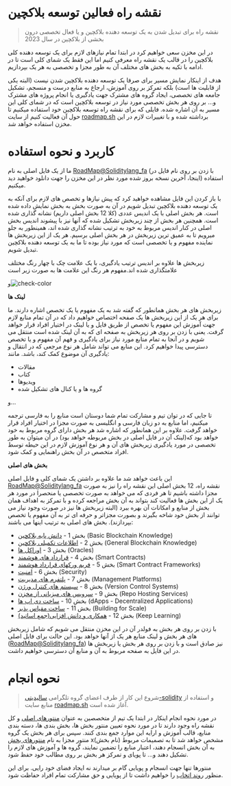 # نقشه راه فعالین توسعه بلاکچین

> نقشه راه برای تبدیل شدن به یک توسعه دهنده بلاکچین و یا فعال تخصصی درون بخشی از بلاکچین در سال 2023

در این مخزن سعی خواهیم کرد در ابتدا تمام نیازهای لازم برای یک توسعه دهنده کلی بلاکچین را در قالب یک نقشه راه معرفی کنیم اما این فقط یک شمای کلی است تا در ادامه با تکیه به بخش های مختلف آن به طور مجزا و تخصصی به هر یک بپردازیم.

هدف از اینکار نمایش مسیر برای صرفا یک توسعه دهنده بلاکچین شدن نیست (البته یکی از قابلیت ها است) بلکه تمرکز بر روی آموزش، ارجاع به منابع درست و منسجم، تشکیل جامعه های تخصصی، ایجاد گروه های مشترک جهت یادگیری یا انجام پروژه های مشترک و... بر روی هر بخش تخصصی مورد نیاز در توسعه بلاکچین است که در شمای کلی این مسیر به آن اشاره شده. فایلی که برای نقشه راه توسعه بلاکچین خود استفاده میکنیم تا حول آن فعالیت کنیم از سایت [roadmap.sh](https://roadmap.sh/blockchain) برداشته شده و با تغییرات لازم در این مخزن استفاده خواهد شد.


# کاربرد و نحوه استفاده

ما از یک فایل اصلی به نام [RoadMap@Soliditylang_fa](https://github.com/Naavo6/Blockchain-Developer-ir/blob/main/RoadMap%40Soliditylang_fa.pdf) (با زدن بر روی نام فایل در اینجا، آخرین نسخه بروز شده مورد نظر در این مخزن را جهت دانلود خواهید دید) استفاده میکنیم. 

با باز کردن این فایل مشاهده خواهید کرد که پیش نیازها و تخصص های لازم برای آنکه به یک توسعه دهنده بلاکچین تبدیل شویم در آن به صورت بخش به بخش نمایش داده شده است.
هر بخش اصلی با یک اندیس عددی (کلا 12 بخش اصلی داریم) نشانه گذاری شده است. همچنین هر بخش از چند زیربخش تشکیل شده که آنها نیز با پیشوند اندیس بخش اصلی در کنار اندیس مربوط به خود به ترتیب نشانه گذاری شده اند، همینطور به جلو میرویم تا به عمیق ترین زیربخش در هر بخش اصلی برسیم.
 هر یک از این زیربخش ها نماینده مفهوم و یا تخصصی است که مورد نیاز بوده تا ما به یک توسعه دهنده بلاکچین تبدیل شویم.
 
 زیربخش ها علاوه بر اندیس ترتیب یادگیری، با یک علامت چک با چهار رنگ مختلف علامتگذاری شده اند.مفهوم هر رنگ این علامت ها به صورت زیر است
 
و![check-color](https://github.com/Naavo6/Blockchain-Developer-ir/assets/117465760/6898ec14-b8a0-4b88-9fde-422d93b57b2e)




**لینک ها**

زیربخش های هر بخش همانطور که گفته شد به یک مفهوم یا یک تخصص اشاره دارند. ما برای هر یک از این زیربخش ها یک صفحه اختصاص خواهیم داد که در آن تمام منابع لازم جهت آموزش این مفهوم یا تخصص از طریق فایل و یا لینک در اختیار افراد قرار خواهد گرفت. یعنی با زدن بر روی هر زیربخش به صفحه ای که به آن لینک شده است منتقل می شویم و در آنجا به تمام منابع مورد نیاز برای یادگیری و فهم آن مفهوم و یا تخصص دسترسی پیدا خواهیم کرد.
این منابع می تواند شامل هر نوع مرجعی که در انتقال و یادگیری آن موضوع کمک کند، باشد. مانند:

- مقالات
- کتاب
- ویدیوها
- گروه ها و یا کنال های تشکیل شده

و...

تا جایی که در توان تیم و مشارکت تمام شما دوستان است منابع را به فارسی ترجمه میکنیم، اما منابع به دو زبان فارسی و انگلیسی به صورت مجزا در اختیار افراد قرار خواهد گرفت. علاوه بر این همانطور که اشاره شد هر بخش دارای گروه مربوط به خود خواهد بود که(لینک آن در فایل اصلی در بخش مربوطه خواهد بود) در آن میتوان به طور تخصصی در مورد یادگیری زیربخش های آن و هر نوع آموزش لازم در این حیطه توسط افراد متخصص در آن بخش راهنمایی و کمک شود.


**بخش های اصلی**

این باعث خواهد شد ما علاوه بر داشتن یک شمای کلی و فایل اصلی [RoadMap@Soliditylang_fa](https://github.com/Naavo6/Blockchain-Developer-ir/blob/main/RoadMap%40Soliditylang_fa.pdf) نقشه راه، 12 بخش اصلی این نقشه راه را نیز به صورت مجزا داشته باشیم تا هر فردی که می خواهد به صورت تخصصی یا منحصرا در مورد هر یک از این بخش ها فعالیت کند بتواند به آن بخش مراجعه کرده و با تمرکز به اهداف همان بخش از منابع و امکانات آن بهره ببرد (البته زیربخش ها نیز در صورت وجود نیاز می توانند از بخش خود شاخه بگیرند و بصورت مجزاتر و حرفه ای تر به آن مفهوم یا تخصص بپردازند).
بخش های اصلی به ترتیب اینها می باشند:

- بخش 1 - [دانش پایه بلاکچین](https://github.com/Naavo6/Blockchain-Developer-ir/tree/main/1-%D8%A7%D8%B7%D9%84%D8%A7%D8%B9%D8%A7%D8%AA%20%D8%A7%D9%88%D9%84%DB%8C%D9%87%20%D8%A8%D9%84%D8%A7%DA%A9%DA%86%DB%8C%D9%86) (Basic Blockchain Knowledge)
- بخش 2 - [اطلاعات تکمیلی بلاکچین](https://github.com/Naavo6/Blockchain-Developer-ir/tree/main/2-%D8%A7%D8%B7%D9%84%D8%A7%D8%B9%D8%A7%D8%AA%20%D8%AA%DA%A9%D9%85%DB%8C%D9%84%DB%8C%20%D8%A8%D9%84%D8%A7%DA%A9%DA%86%DB%8C%D9%86) (General Blockchain Knowledge)
- بخش 3 - [اوراکل ها](https://github.com/Naavo6/Blockchain-Developer-ir/tree/main/3-%D8%A7%D9%88%D8%B1%D8%A7%DA%A9%D9%84%20%D9%87%D8%A7) (Oracles)
- بخش 4 - [قرارداد های هوشمند](https://github.com/Naavo6/Blockchain-Developer-ir/tree/main/4-%D9%82%D8%B1%D8%A7%D8%B1%D8%AF%D8%A7%D8%AF%20%D9%87%D8%A7%DB%8C%20%D9%87%D9%88%D8%B4%D9%85%D9%86%D8%AF) (Smart Contracts)
- بخش 5 - [فریم ورکهای قرارداد هوشمند](https://github.com/Naavo6/Blockchain-Developer-ir/tree/main/5-%D9%81%D8%B1%DB%8C%D9%85%20%D9%88%D8%B1%DA%A9%D9%87%D8%A7%DB%8C%20%D9%82%D8%B1%D8%A7%D8%B1%D8%AF%D8%A7%D8%AF%20%D9%87%D9%88%D8%B4%D9%85%D9%86%D8%AF) (Smart Contract Frameworks)
- بخش 6 - [امنیت](https://github.com/Naavo6/Blockchain-Developer-ir/tree/main/6-%D8%A7%D9%85%D9%86%DB%8C%D8%AA) (Security)
- بخش 7 - [پلتفرم های مدیریت](https://github.com/Naavo6/Blockchain-Developer-ir/tree/main/7-%D9%BE%D9%84%D8%AA%D9%81%D8%B1%D9%85%20%D9%87%D8%A7%DB%8C%20%D9%85%D8%AF%DB%8C%D8%B1%DB%8C%D8%AA) (Management Platforms)
- بخش 8 - [سیستم های کنترل ورژن](https://github.com/Naavo6/Blockchain-Developer-ir/tree/main/8-%D8%B3%DB%8C%D8%B3%D8%AA%D9%85%20%D9%87%D8%A7%DB%8C%20%DA%A9%D9%86%D8%AA%D8%B1%D9%84%20%D9%88%D8%B1%DA%98%D9%86) (Version Control Systems)
- بخش 9 - [سرویس های میزبانی از مخزن](https://github.com/Naavo6/Blockchain-Developer-ir/tree/main/9-%D8%B3%D8%B1%D9%88%DB%8C%D8%B3%20%D9%87%D8%A7%DB%8C%20%D9%85%DB%8C%D8%B2%D8%A8%D8%A7%D9%86%DB%8C%20%D8%A7%D8%B2%20%D9%85%D8%AE%D8%B2%D9%86) (Repo Hosting Services)
- بخش 10 - [ساخت دی اپ ها](https://github.com/Naavo6/Blockchain-Developer-ir/tree/main/10-%D8%B3%D8%A7%D8%AE%D8%AA%20%D8%AF%DB%8C%20%D8%A7%D9%BE%20%D9%87%D8%A7) (dApps - Decentralized Applications)
- بخش 11 - [ساخت مقیاس پذیر](https://github.com/Naavo6/Blockchain-Developer-ir/tree/main/11-%D8%B3%D8%A7%D8%AE%D8%AA%20%D9%85%D9%82%DB%8C%D8%A7%D8%B3%20%D9%BE%D8%B0%DB%8C%D8%B1) (Building for Scale)
- بخش 12 - [همکاری و دانش افزایی(جمع اساتید)](https://github.com/Naavo6/Blockchain-Developer-ir/tree/main/12-%D9%87%D9%85%DA%A9%D8%A7%D8%B1%DB%8C%20%D9%88%20%D8%AF%D8%A7%D9%86%D8%B4%20%D8%A7%D9%81%D8%B2%D8%A7%DB%8C%DB%8C(%D8%AC%D9%85%D8%B9%20%D8%A7%D8%B3%D8%A7%D8%AA%DB%8C%D8%AF)) (Keep Learning)

با زدن بر روی هر بخش به فولدر آن در این مخزن منتقل می شویم که شامل زیربخش های هر بخش و لینک منابع هر یک از آنها خواهد بود. این حالت برای فایل اصلی ([RoadMap@Soliditylang_fa](https://github.com/Naavo6/Blockchain-Developer-ir/blob/main/RoadMap%40Soliditylang_fa.pdf)) نیز صادق است و با زدن بر روی هر بخش یا زیربخش ها در این فایل به صفحه مربوط به آن و منابع آن دسترسی خواهیم داشت.

 
# نحوه انجام

> شروع این کار از طرف اعضای گروه تلگرامی [سالیدیتی-solidity](https://t.m/soliditylang_fa) و استفاده از منابع سایت [roadmap.sh](https://roadmap.sh/blockchain) آغاز شده است.


در مورد نحوه انجام اینکار در ابتدا یک تیم از متخصصین به عنوان [منتورهای اصلی]() و کل نقشه راه وجود دارند تا در مورد نحوه تعیین منتور بخش ها، بخش بندی ها، دسته بندی منابع، قالب آموزش و ارایه این موارد جمع بندی کنند. سپس برای هر بخش یک گروه منتور مجزا به نام [منتورهای بخش]() x(نام بخش) مشخص خواهد شد تا به تصمیمات مربوط به آن بخش انسجام دهند، اعتبار منابع را تضمین نمایند، گروه ها و آموزش های لازم را تشکیل دهند و... تا پویای و تمرکز هر بخش بر روی مطالب خود حفظ شود.

منتورها تنها جهت انسجام و پویایی گام بر میدارند نه ایجاد فضای خود رایی. برای این منظور [روند اتخاب]() را خواهیم داشت تا از پویایی و حق مشارکت تمام افراد حفاظت شود.
